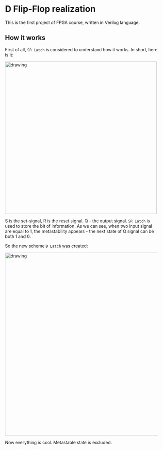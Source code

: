 # D Flip-Flop realization

This is the first project of FPGA course, written in Verilog language.

## How it works

First of all, `SR Latch` is considered to understand how it works.
In short, here is it:

<img src="https://i.stack.imgur.com/HKd5r.jpg" alt="drawing" width="500"/>

S is the set-signal, R is the reset signal. Q - the output signal. `SR Latch` is used to store the bit of information. As we can see, when two input signal are equal to 1, the metastability appears - the next state of Q signal can be both 1 and 0. 

So the new scheme `D Latch` was created: 

<img src="https://community.cadence.com/cfs-file/__key/telligent-evolution-components-attachments/00-27-00-00-00-03-00-42/04181.png" alt="drawing" width="600"/>

Now everything is cool. Metastable state is excluded. 
